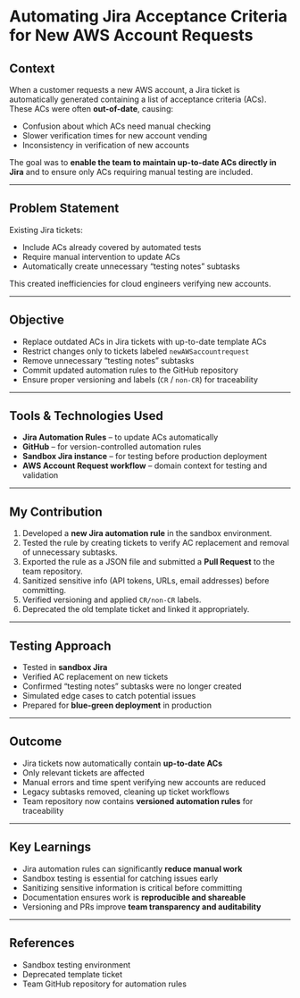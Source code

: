 # Automating Jira Acceptance Criteria for New AWS Account Requests

## Context

When a customer requests a new AWS account, a Jira ticket is automatically generated containing a list of acceptance criteria (ACs). These ACs were often **out-of-date**, causing:

- Confusion about which ACs need manual checking  
- Slower verification times for new account vending  
- Inconsistency in verification of new accounts  

The goal was to **enable the team to maintain up-to-date ACs directly in Jira** and to ensure only ACs requiring manual testing are included.

---

## Problem Statement

Existing Jira tickets:

- Include ACs already covered by automated tests  
- Require manual intervention to update ACs  
- Automatically create unnecessary “testing notes” subtasks  

This created inefficiencies for cloud engineers verifying new accounts.

---

## Objective

- Replace outdated ACs in Jira tickets with up-to-date template ACs  
- Restrict changes only to tickets labeled `newAWSaccountrequest`  
- Remove unnecessary “testing notes” subtasks  
- Commit updated automation rules to the GitHub repository  
- Ensure proper versioning and labels (`CR` / `non-CR`) for traceability  

---

## Tools & Technologies Used

- **Jira Automation Rules** – to update ACs automatically  
- **GitHub** – for version-controlled automation rules  
- **Sandbox Jira instance** – for testing before production deployment  
- **AWS Account Request workflow** – domain context for testing and validation  

---

## My Contribution

1. Developed a **new Jira automation rule** in the sandbox environment.  
2. Tested the rule by creating tickets to verify AC replacement and removal of unnecessary subtasks.  
3. Exported the rule as a JSON file and submitted a **Pull Request** to the team repository.  
4. Sanitized sensitive info (API tokens, URLs, email addresses) before committing.  
5. Verified versioning and applied `CR/non-CR` labels.  
6. Deprecated the old template ticket and linked it appropriately.

---

## Testing Approach

- Tested in **sandbox Jira**  
- Verified AC replacement on new tickets  
- Confirmed “testing notes” subtasks were no longer created  
- Simulated edge cases to catch potential issues  
- Prepared for **blue-green deployment** in production

---

## Outcome

- Jira tickets now automatically contain **up-to-date ACs**  
- Only relevant tickets are affected  
- Manual errors and time spent verifying new accounts are reduced  
- Legacy subtasks removed, cleaning up ticket workflows  
- Team repository now contains **versioned automation rules** for traceability  

---

## Key Learnings

- Jira automation rules can significantly **reduce manual work**  
- Sandbox testing is essential for catching issues early  
- Sanitizing sensitive information is critical before committing  
- Documentation ensures work is **reproducible and shareable**  
- Versioning and PRs improve **team transparency and auditability**

---

## References

- Sandbox testing environment  
- Deprecated template ticket  
- Team GitHub repository for automation rules
